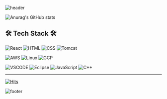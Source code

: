 ![header](https://capsule-render.vercel.app/api?type=waving&color=timeGradient&text=Hardbird%20World!&animation=twinkling&fontColor=000000&fontSize=40&fontAlign=80)


![Anurag's GitHub stats](https://github-readme-stats.vercel.app/api?username=HardBird&show_icons=true&theme=radical)


## 🛠 Tech Stack 🛠 
<img alt="React" src ="https://img.shields.io/badge/React-61DAFB.svg?&style=for-the-badge&logo=React&logoColor=white"/> <img alt="HTML" src ="https://img.shields.io/badge/HTML5-E34F26.svg?&style=for-the-badge&logo=HTML5&logoColor=white"/>
<img alt="CSS" src ="https://img.shields.io/badge/CSS3-1572B6.svg?&style=for-the-badge&logo=CSS3&logoColor=white"/>
<img alt="Tomcat" src ="https://img.shields.io/badge/Apache Tomcat-F8DC75.svg?&style=for-the-badge&logo=ApacheTomcat&logoColor=black"/> 

<img alt="AWS" src ="https://img.shields.io/badge/Amazon AWS-232F3E.svg?&style=for-the-badge&logo=AmazonAWS&logoColor=white"/> <img alt="Linux" src ="https://img.shields.io/badge/LinuxGSM-FCC624.svg?&style=for-the-badge&logo=Linux&logoColor=black"/> <img alt="GCP" src ="https://img.shields.io/badge/Google Cloud Platform-4285F4.svg?&style=for-the-badge&logo=GoogleCloud&logoColor=white"/>

<img alt="VSCODE" src ="https://img.shields.io/badge/Vs Code-007ACC.svg?&style=for-the-badge&logo=VisualStudioCode&logoColor=white"/> <img alt="Eclipse" src ="https://img.shields.io/badge/Eclipse-2C2255.svg?&style=for-the-badge&logo=EclipseIDE&logoColor=white"/>  <img alt="JavaScript" src ="https://img.shields.io/badge/JavaScript-F7DF1E.svg?&style=for-the-badge&logo=JavaScript&logoColor=white"/> <img alt="C++" src ="https://img.shields.io/badge/C++-00599C.svg?&style=for-the-badge&logo=C&logoColor=white"/> 
***
[![Hits](https://hits.seeyoufarm.com/api/count/incr/badge.svg?url=https%3A%2F%2Fgithub.com%2FHardBird&count_bg=%23265801&title_bg=%23030303&icon=github.svg&icon_color=%23E7E7E7&title=hits&edge_flat=false)](https://hits.seeyoufarm.com)

![footer](https://capsule-render.vercel.app/api?type=waving&section=footer&color=timeGradient)
<!--
**HardBird/HardBird** is a ✨ _special_ ✨ repository because its `README.md` (this file) appears on your GitHub profile.

Here are some ideas to get you started:

- 🔭 I’m currently working on ...
- 🌱 I’m currently learning ...
- 👯 I’m looking to collaborate on ...
- 🤔 I’m looking for help with ...
- 💬 Ask me about ...
- 📫 How to reach me: ...
- 😄 Pronouns: ...
- ⚡ Fun fact: ...
-->
